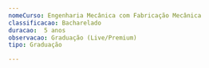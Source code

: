 ```yaml
---
nomeCurso: Engenharia Mecânica com Fabricação Mecânica 
classificacao: Bacharelado 
duracao:  5 anos 
observacao: Graduação (Live/Premium)
tipo: Graduação 

---
```


